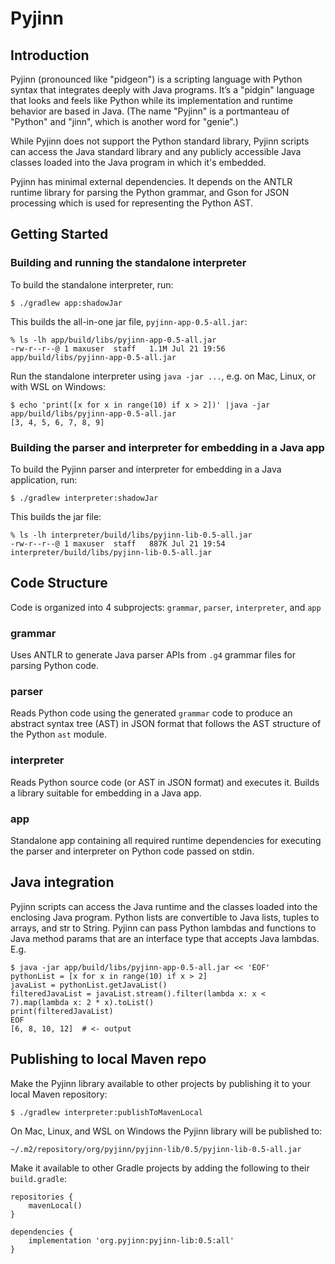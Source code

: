 # Pyjinn

## Introduction

Pyjinn (pronounced like "pidgeon") is a scripting language with Python syntax that integrates deeply
with Java programs. It’s a "pidgin" language that looks and feels like Python while its
implementation and runtime behavior are based in Java. (The name "Pyjinn" is a portmanteau of
"Python" and "jinn", which is another word for "genie".)

While Pyjinn does not support the Python standard library, Pyjinn scripts can access the Java
standard library and any publicly accessible Java classes loaded into the Java program in which it's
embedded.

Pyjinn has minimal external dependencies. It depends on the ANTLR runtime library for parsing the
Python grammar, and Gson for JSON processing which is used for representing the Python AST.

## Getting Started

### Building and running the standalone interpreter

To build the standalone interpreter, run:

```
$ ./gradlew app:shadowJar
```

This builds the all-in-one jar file, `pyjinn-app-0.5-all.jar`:

```
% ls -lh app/build/libs/pyjinn-app-0.5-all.jar
-rw-r--r--@ 1 maxuser  staff   1.1M Jul 21 19:56 app/build/libs/pyjinn-app-0.5-all.jar
```

Run the standalone interpreter using `java -jar ...`, e.g. on Mac, Linux, or with WSL on Windows:

```
$ echo 'print([x for x in range(10) if x > 2])' |java -jar app/build/libs/pyjinn-app-0.5-all.jar
[3, 4, 5, 6, 7, 8, 9]
```

### Building the parser and interpreter for embedding in a Java app

To build the Pyjinn parser and interpreter for embedding in a Java application, run:

```
$ ./gradlew interpreter:shadowJar
```

This builds the jar file:

```
% ls -lh interpreter/build/libs/pyjinn-lib-0.5-all.jar
-rw-r--r--@ 1 maxuser  staff   887K Jul 21 19:54 interpreter/build/libs/pyjinn-lib-0.5-all.jar
```

## Code Structure

Code is organized into 4 subprojects: `grammar`, `parser`, `interpreter`, and `app`

### grammar

Uses ANTLR to generate Java parser APIs from `.g4` grammar files for parsing Python code.

### parser

Reads Python code using the generated `grammar` code to produce an abstract syntax tree (AST) in
JSON format that follows the AST structure of the Python `ast` module.

### interpreter

Reads Python source code (or AST in JSON format) and executes it. Builds a library suitable for
embedding in a Java app.

### app

Standalone app containing all required runtime dependencies for executing the parser and
interpreter on Python code passed on stdin.

## Java integration

Pyjinn scripts can access the Java runtime and the classes loaded into the enclosing Java program.
Python lists are convertible to Java lists, tuples to arrays, and str to String. Pyjinn can pass
Python lambdas and functions to Java method params that are an interface type that accepts Java
lambdas.  E.g.

```
$ java -jar app/build/libs/pyjinn-app-0.5-all.jar << 'EOF'
pythonList = [x for x in range(10) if x > 2]
javaList = pythonList.getJavaList()
filteredJavaList = javaList.stream().filter(lambda x: x < 7).map(lambda x: 2 * x).toList()
print(filteredJavaList)
EOF
[6, 8, 10, 12]  # <- output
```

## Publishing to local Maven repo

Make the Pyjinn library available to other projects by publishing it to your local Maven repository:

```
$ ./gradlew interpreter:publishToMavenLocal
```

On Mac, Linux, and WSL on Windows the Pyjinn library will be published to:

```
~/.m2/repository/org/pyjinn/pyjinn-lib/0.5/pyjinn-lib-0.5-all.jar
```

Make it available to other Gradle projects by adding the following to their `build.gradle`:

```
repositories {
    mavenLocal()
}

dependencies {
    implementation 'org.pyjinn:pyjinn-lib:0.5:all'
}
```